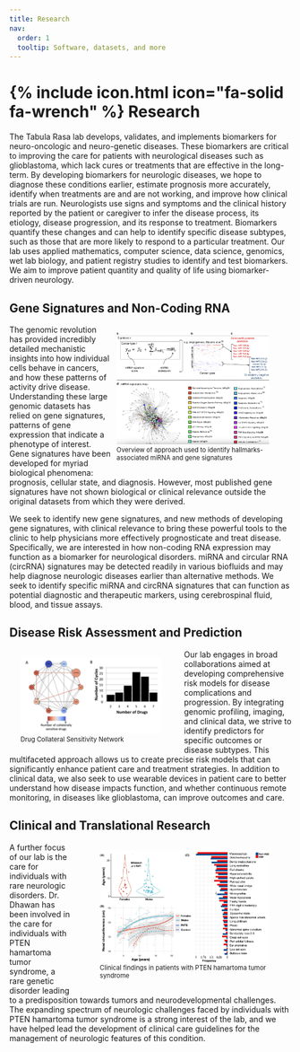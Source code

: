 ```yaml
---
title: Research
nav:
  order: 1
  tooltip: Software, datasets, and more
---
```


# {% include icon.html icon="fa-solid fa-wrench" %} Research 

The Tabula Rasa lab develops, validates, and implements biomarkers for neuro-oncologic and neuro-genetic diseases. These biomarkers are critical to improving the care for patients with neurological diseases such as glioblastoma, which lack cures or treatments that are effective in the long-term. By developing biomarkers for neurologic diseases, we hope to diagnose these conditions earlier, estimate prognosis more accurately, identify when treatments are and are not working, and improve how clinical trials are run. Neurologists use signs and symptoms and the clinical history reported by the patient or caregiver to infer the disease process, its etiology, disease progression, and its response to treatment. Biomarkers quantify these changes and can help to identify specific disease subtypes, such as those that are more likely to respond to a particular treatment. Our lab uses applied mathematics, computer science, data science, genomics, wet lab biology, and patient registry studies to identify and test biomarkers. We aim to improve patient quantity and quality of life using biomarker-driven neurology. 

## Gene Signatures and Non-Coding RNA

<figure style="float: right; margin-left: 10px; margin-right: 10px; max-width: 60%;">
  <img src="../images/genesig.jpg" alt="Gene Signature" style="width: 90%; height: auto;">
  <figcaption style="font-size: 0.8em;">Overview of approach used to identify hallmarks-associated miRNA and gene signatures</figcaption>
</figure>

The genomic revolution has provided incredibly detailed mechanistic insights into how individual cells behave in cancers, and how these patterns of activity drive disease. Understanding these large genomic datasets has relied on gene signatures, patterns of gene expression that indicate a phenotype of interest. Gene signatures have been developed for myriad biological phenomena: prognosis, cellular state, and diagnosis. However, most published gene signatures have not shown biological or clinical relevance outside the original datasets from which they were derived. 

We seek to identify new gene signatures, and new methods of developing gene signatures, with clinical relevance to bring these powerful tools to the clinic to help physicians more effectively prognosticate and treat disease. Specifically, we are interested in how non-coding RNA expression may function as a biomarker for neurological disorders. miRNA and circular RNA (circRNA) signatures may be detected readily in various biofluids and may help diagnose neurologic diseases earlier than alternative methods. We seek to identify specific miRNA and circRNA signatures that can function as potential diagnostic and therapeutic markers, using cerebrospinal fluid, blood, and tissue assays.

## Disease Risk Assessment and Prediction

<figure style="float: left; margin-left: 20px; max-width:50%;">
  <img src="../images/drugresponse.jpg" alt="Drug Response" style="width: 100%; height: auto;">
  <figcaption style="font-size: 0.8em;">Drug Collateral Sensitivity Network</figcaption>
</figure>

Our lab engages in broad collaborations aimed at developing comprehensive risk models for disease complications and progression. By integrating genomic profiling, imaging, and clinical data, we strive to identify predictors for specific outcomes or disease subtypes. This multifaceted approach allows us to create precise risk models that can significantly enhance patient care and treatment strategies.
In addition to clinical data, we also seek to use wearable devices in patient care to better understand how disease impacts function, and whether continuous remote monitoring, in diseases like glioblastoma, can improve outcomes and care.

## Clinical and Translational Research

<figure style="float: right; margin-left: 50px; max-width: 60%;">
  <img src="../images/pten.jpeg" alt="Clinical Research" style="width: 100%; height: auto;">
  <figcaption style="font-size: 0.8em;">Clinical findings in patients with PTEN hamartoma tumor syndrome</figcaption>
</figure>

A further focus of our lab is the care for individuals with rare neurologic disorders. Dr. Dhawan has been involved in the care for individuals with PTEN hamartoma tumor syndrome, a rare genetic disorder leading to a predisposition towards tumors and neurodevelopmental challenges. The expanding spectrum of neurologic challenges faced by individuals with PTEN hamartoma tumor syndrome is a strong interest of the lab, and we have helped lead the development of clinical care guidelines for the management of neurologic features of this condition.

